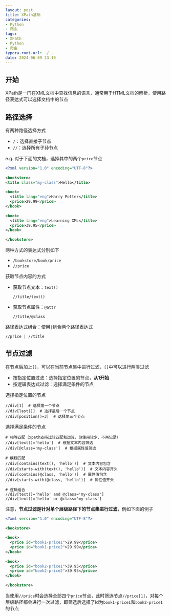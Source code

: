 ```yaml
---
layout: post
title: XPath基础
categories:
- Python
- 爬虫
tags:
- XPath
- Python
- 爬虫
typora-root-url: ./..
date: 2024-06-09 23:10
---
```


## 开始

XPath是一门在XML文档中查找信息的语言，通常用于HTML文档的解析，使用路径表达式可以选择文档中的节点

## 路径选择

有两种路径选择方式

-   `/`：选择直接子节点
-   `//`：选择所有子孙节点

e.g. 对于下面的文档，选择其中的两个`price`节点

```xml
<?xml version="1.0" encoding="UTF-8"?>
 
<bookstore>
<title class="my-class">Hello</title>
 
<book>
  <title lang="eng">Harry Potter</title>
  <price>29.99</price>
</book>
 
<book>
  <title lang="eng">Learning XML</title>
  <price>39.95</price>
</book>
 
</bookstore>
```

两种方式的表达式分别如下

-   `/bookstore/book/price`
-   `//price`

获取节点内容的方式

-   获取节点文本：`text()`

    ```
    //title/text()
    ```

-   获取节点属性：`@attr`

    ```
    //title/@class
    ```

路径表达式组合：使用`|`组合两个路径表达式

```
//price | //title
```

## 节点过滤

在节点后加上`[]`，可以在当前节点集中进行过滤，`[]`中可以进行两类过滤

-   按指定位置过滤：选择指定位置的节点，**从1开始**
-   按逻辑表达式过滤：选择满足条件的节点

选择指定位置的节点

```
//div[1]  # 选择第一个节点
//div[last()]  # 选择最后一个节点
//div[position()=3]  # 选择第三个节点
```

选择满足条件的节点

```
# 相等匹配（xpath支持比较匹配和运算，但使用较少，不再记录）
//div[text()='hello']  # 根据文本内容筛选
//div[@class='my-class']  # 根据属性值筛选

# 模糊匹配
//div[contains(text(), 'hello')]  # 文本内容包含
//div[starts-with(text(), 'hello')]  # 文本内容开头
//div[contains(@class, 'hello')]  # 属性值包含
//div[starts-with(@class, 'hello')]  # 属性值开头

# 逻辑组合
//div[text()='hello' and @class='my-class']
//div[text()='hello' or @class='my-class']
```

注意，**节点过滤是针对单个层级路径下的节点集进行过滤**，例如下面的例子

```xml
<?xml version="1.0" encoding="UTF-8"?>
 
<bookstore>
 
<book>
  <price id="book1-price1">29.99</price>
  <price id="book1-price2">29.99</price>
</book>
 
<book>
  <price id="book2-price1">39.95</price>
  <price id="book2-price2">39.95</price>
</book>
 
</bookstore>
```

当使用`//price`时会选择全部四个`price`节点，此时筛选节点`//price[1]`，对每个层级路径都会进行一次过滤，即筛选后选择了id为`book1-price1`和`book2-price1`的节点
